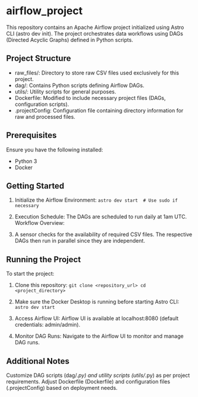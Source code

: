 # airflow_project

This repository contains an Apache Airflow project initialized using Astro CLI (astro dev init). The project orchestrates data workflows using DAGs (Directed Acyclic Graphs) defined in Python scripts.

## Project Structure

- raw_files/: Directory to store raw CSV files used exclusively for this project.
- dag/: Contains Python scripts defining Airflow DAGs.
- utils/: Utility scripts for general purposes.
- Dockerfile: Modified to include necessary project files (DAGs, configuration scripts).
- .projectConfig: Configuration file containing directory information for raw and processed files.

## Prerequisites

Ensure you have the following installed:
- Python 3
- Docker

## Getting Started

1. Initialize the Airflow Environment:
`astro dev start  # Use sudo if necessary`

2. Execution Schedule:
The DAGs are scheduled to run daily at 1am UTC.
Workflow Overview:

3. A sensor checks for the availability of required CSV files.
The respective DAGs then run in parallel since they are independent.

## Running the Project

To start the project:

1. Clone this repository:
`git clone <repository_url>
cd <project_directory>`

2. Make sure the Docker Desktop is running before starting Astro CLI:
`astro dev start`

3. Access Airflow UI:
Airflow UI is available at localhost:8080 (default credentials: admin/admin).

4. Monitor DAG Runs:
Navigate to the Airflow UI to monitor and manage DAG runs.


## Additional Notes

Customize DAG scripts (dag/*.py) and utility scripts (utils/*.py) as per project requirements.
Adjust Dockerfile (Dockerfile) and configuration files (.projectConfig) based on deployment needs.